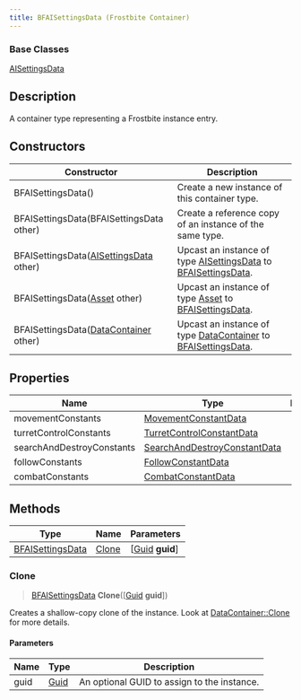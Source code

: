 ```yaml
---
title: BFAISettingsData (Frostbite Container)
---
```

### Base Classes

[AISettingsData](AISettingsData)

## Description

A container type representing a Frostbite instance entry.

## Constructors

| Constructor                                                                 | Description                                                                                                             |
| --------------------------------------------------------------------------- | ----------------------------------------------------------------------------------------------------------------------- |
| BFAISettingsData()                                                          | Create a new instance of this container type.                                                                           |
| BFAISettingsData(BFAISettingsData other)                                    | Create a reference copy of an instance of the same type.                                                                |
| BFAISettingsData([AISettingsData](AISettingsData) other)                    | Upcast an instance of type [AISettingsData](AISettingsData) to [BFAISettingsData](BFAISettingsData).                    |
| BFAISettingsData([Asset](Asset) other)                                      | Upcast an instance of type [Asset](Asset) to [BFAISettingsData](BFAISettingsData).                                      |
| BFAISettingsData([DataContainer](/vext/ref/cls/shr/datacontainer) other) | Upcast an instance of type [DataContainer](/vext/ref/cls/shr/datacontainer) to [BFAISettingsData](BFAISettingsData). |

## Properties

| Name                      | Type                                                         | Description |
| ------------------------- | ------------------------------------------------------------ | ----------- |
| movementConstants         | [MovementConstantData](MovementConstantData)                 |             |
| turretControlConstants    | [TurretControlConstantData](TurretControlConstantData)       |             |
| searchAndDestroyConstants | [SearchAndDestroyConstantData](SearchAndDestroyConstantData) |             |
| followConstants           | [FollowConstantData](FollowConstantData)                     |             |
| combatConstants           | [CombatConstantData](CombatConstantData)                     |             |

## Methods

| Type                                 | Name            | Parameters                                     |
| ------------------------------------ | --------------- | ---------------------------------------------- |
| [BFAISettingsData](BFAISettingsData) | [Clone](#clone) | \[[Guid](/vext/ref/cls/shr/guid) **guid**\] |

### Clone

> [BFAISettingsData](BFAISettingsData) **Clone**(\[[Guid](/vext/ref/cls/shr/guid) **guid**\])

Creates a shallow-copy clone of the instance. Look at [DataContainer::Clone](/vext/ref/cls/shr/datacontainer#clone) for more details.

#### Parameters

| Name | Type         | Description                                 |
| ---- | ------------ | ------------------------------------------- |
| guid | [Guid](Guid) | An optional GUID to assign to the instance. |
